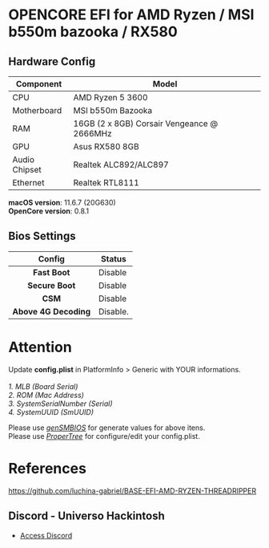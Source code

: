 # OPENCORE EFI for AMD Ryzen / MSI b550m bazooka / RX580

## Hardware Config

| **Component**    | **Model**                                  |
| ---------------- | ------------------------------------------ |
| CPU              | AMD Ryzen 5 3600                           |
| Motherboard      | MSI b550m Bazooka                          |
| RAM              | 16GB (2 x 8GB) Corsair Vengeance @ 2666MHz |
| GPU              | Asus RX580 8GB                             |
| Audio Chipset    | Realtek ALC892/ALC897                      |
| Ethernet         | Realtek RTL8111                            |

**macOS version**: 11.6.7 (20G630) \
**OpenCore version**: 0.8.1

## Bios Settings

|        Config         | Status      |
|:---------------------:|------------ |
|     **Fast Boot**     | Disable     |
|    **Secure Boot**    | Disable     |
|        **CSM**        | Disable     |
| **Above 4G Decoding** | Disable.    |

# Attention

Update **config.plist** in PlatformInfo > Generic with YOUR informations.
<br><br>
*1. MLB (Board Serial)
<br>
2. ROM (Mac Address)
<br>
3. SystemSerialNumber (Serial)
<br>
4. SystemUUID (SmUUID)*

Please use [*genSMBIOS*](https://github.com/corpnewt/GenSMBIOS/archive/refs/heads/master.zip) for generate values for above itens.
<br>
Please use [*ProperTree*](https://github.com/corpnewt/ProperTree/archive/refs/heads/master.zip) for configure/edit your config.plist.


# References
https://github.com/luchina-gabriel/BASE-EFI-AMD-RYZEN-THREADRIPPER

## Discord - Universo Hackintosh
- [Access Discord](https://discord.universohackintosh.com.br)
